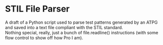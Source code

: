 # STIL File Parser

A draft of a Python script used to parse test patterns generated by an ATPG and saved into a text file compliant with the STIL standard.  
Nothing special, really, just a bunch of file.readline() instructions (with some flow control to show off how Pro I am). 
